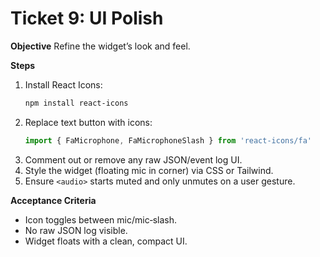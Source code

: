 # Ticket 9: UI Polish

**Objective**
Refine the widget’s look and feel.

**Steps**
1. Install React Icons:
   ```bash
   npm install react-icons
   ```
2. Replace text button with icons:
   ```jsx
   import { FaMicrophone, FaMicrophoneSlash } from 'react-icons/fa'
   ```
3. Comment out or remove any raw JSON/event log UI.
4. Style the widget (floating mic in corner) via CSS or Tailwind.
5. Ensure `<audio>` starts muted and only unmutes on a user gesture.

**Acceptance Criteria**
- Icon toggles between mic/mic‐slash.
- No raw JSON log visible.
- Widget floats with a clean, compact UI.
